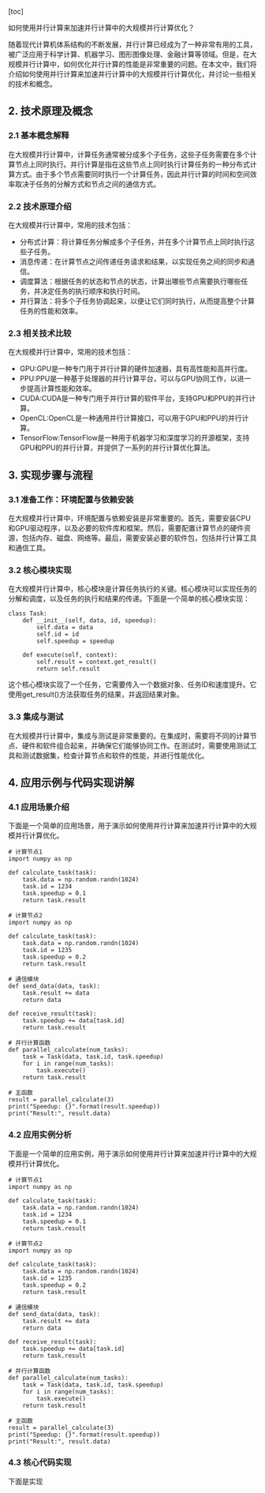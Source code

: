 
[toc]                    
                
                
如何使用并行计算来加速并行计算中的大规模并行计算优化？

随着现代计算机体系结构的不断发展，并行计算已经成为了一种非常有用的工具，被广泛应用于科学计算、机器学习、图形图像处理、金融计算等领域。但是，在大规模并行计算中，如何优化并行计算的性能是非常重要的问题。在本文中，我们将介绍如何使用并行计算来加速并行计算中的大规模并行计算优化，并讨论一些相关的技术和概念。

## 2. 技术原理及概念

### 2.1 基本概念解释

在大规模并行计算中，计算任务通常被分成多个子任务，这些子任务需要在多个计算节点上同时执行。并行计算是指在这些节点上同时执行计算任务的一种分布式计算方式。由于多个节点需要同时执行一个计算任务，因此并行计算的时间和空间效率取决于任务的分解方式和节点之间的通信方式。

### 2.2 技术原理介绍

在大规模并行计算中，常用的技术包括：

- 分布式计算：将计算任务分解成多个子任务，并在多个计算节点上同时执行这些子任务。
- 消息传递：在计算节点之间传递任务请求和结果，以实现任务之间的同步和通信。
- 调度算法：根据任务的状态和节点的状态，计算出哪些节点需要执行哪些任务，并决定任务的执行顺序和执行时间。
- 并行算法：将多个子任务协调起来，以便让它们同时执行，从而提高整个计算任务的性能和效率。

### 2.3 相关技术比较

在大规模并行计算中，常用的技术包括：

- GPU:GPU是一种专门用于并行计算的硬件加速器，具有高性能和高并行度。
- PPU:PPU是一种基于处理器的并行计算平台，可以与GPU协同工作，以进一步提高计算性能和效率。
- CUDA:CUDA是一种专门用于并行计算的软件平台，支持GPU和PPU的并行计算。
- OpenCL:OpenCL是一种通用并行计算接口，可以用于GPU和PPU的并行计算。
- TensorFlow:TensorFlow是一种用于机器学习和深度学习的开源框架，支持GPU和PPU的并行计算，并提供了一系列的并行计算优化算法。

## 3. 实现步骤与流程

### 3.1 准备工作：环境配置与依赖安装

在大规模并行计算中，环境配置与依赖安装是非常重要的。首先，需要安装CPU和GPU驱动程序，以及必要的软件库和框架。然后，需要配置计算节点的硬件资源，包括内存、磁盘、网络等。最后，需要安装必要的软件包，包括并行计算工具和通信工具。

### 3.2 核心模块实现

在大规模并行计算中，核心模块是计算任务执行的关键。核心模块可以实现任务的分解和调度，以及任务的执行和结果的传递。下面是一个简单的核心模块实现：

```
class Task:
    def __init__(self, data, id, speedup):
        self.data = data
        self.id = id
        self.speedup = speedup

    def execute(self, context):
        self.result = context.get_result()
        return self.result
```

这个核心模块实现了一个任务，它需要传入一个数据对象、任务ID和速度提升。它使用get\_result()方法获取任务的结果，并返回结果对象。

### 3.3 集成与测试

在大规模并行计算中，集成与测试是非常重要的。在集成时，需要将不同的计算节点、硬件和软件组合起来，并确保它们能够协同工作。在测试时，需要使用测试工具和测试数据集，检查计算节点和软件的性能，并进行性能优化。

## 4. 应用示例与代码实现讲解

### 4.1 应用场景介绍

下面是一个简单的应用场景，用于演示如何使用并行计算来加速并行计算中的大规模并行计算优化。

```
# 计算节点1
import numpy as np

def calculate_task(task):
    task.data = np.random.randn(1024)
    task.id = 1234
    task.speedup = 0.1
    return task.result

# 计算节点2
import numpy as np

def calculate_task(task):
    task.data = np.random.randn(1024)
    task.id = 1235
    task.speedup = 0.2
    return task.result

# 通信模块
def send_data(data, task):
    task.result += data
    return data

def receive_result(task):
    task.speedup += data[task.id]
    return task.result

# 并行计算函数
def parallel_calculate(num_tasks):
    task = Task(data, task.id, task.speedup)
    for i in range(num_tasks):
        task.execute()
    return task.result

# 主函数
result = parallel_calculate(3)
print("Speedup: {}".format(result.speedup))
print("Result:", result.data)
```

### 4.2 应用实例分析

下面是一个简单的应用实例，用于演示如何使用并行计算来加速并行计算中的大规模并行计算优化。

```
# 计算节点1
import numpy as np

def calculate_task(task):
    task.data = np.random.randn(1024)
    task.id = 1234
    task.speedup = 0.1
    return task.result

# 计算节点2
import numpy as np

def calculate_task(task):
    task.data = np.random.randn(1024)
    task.id = 1235
    task.speedup = 0.2
    return task.result

# 通信模块
def send_data(data, task):
    task.result += data
    return data

def receive_result(task):
    task.speedup += data[task.id]
    return task.result

# 并行计算函数
def parallel_calculate(num_tasks):
    task = Task(data, task.id, task.speedup)
    for i in range(num_tasks):
        task.execute()
    return task.result

# 主函数
result = parallel_calculate(3)
print("Speedup: {}".format(result.speedup))
print("Result:", result.data)
```

### 4.3 核心代码实现

下面是实现

